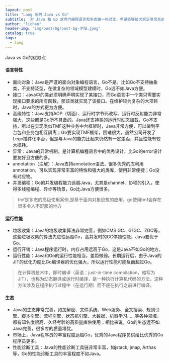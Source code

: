 ```yaml
---
layout: post
title: "Lang 系列 Java vs Go"
subtitle: '对 Java 和 Go 这两门编程语言和生态做一些对比，希望能够给大家足够信息进行决策。'
author: "lichao"
header-img: "img/post/bg/post-bg-夕阳.jpeg"
catalog: true
tags:
  - lang
---
```


Java vs Go的优缺点

#### 语言特性
- 面向对象：Java是严谨的面向对象编程语言，Go不是。比如Go不支持抽象类，不支持泛型，在做复杂的领域模型建模时，Go远不如Java方便。
- 接口：Java中的类必须明确声明实现了某接口，而Go语言中一个类只需要实现接口要求的所有函数，那该类就实现了该接口。在维护较为复杂的大项目时，Java的方式更为方便。
- 高级特性：Java支持AOP（切面）、运行时字节码改写、运行时反射能力非常强大，这些都是Go所不具备的。Java还支持类的运行时动态加载，Go不支持，所以在实现类似TMF这种业务中台框架时，Java非常方便，可以做到平台包和业务包相互隔离；Go要实现TMF框架，困难很大，虽然公司开发了Lego插件化平台，但是与Java的能力比起来仍然有一定差距，并且性能有较大损耗。
- 异常：Java的异常机制，是计算机编程语言中的优秀设计，比Go的error设计要友好且方便的多。
- annotation（注解）：Java支持annotation语法，很多优秀的库利用annotation，可以实现非常丰富的特性和强大的类库，使用非常便捷；Go没有对应物。
- 并发编程：Go的并发编程能力远超Java，尤其是channel、协程的引入，使得多线程编程、异步等场景，Go比Java方便很多。

> tmf是多态的高级使用案例,是基于面向对象思想的应用。go使用tmf会存在很多令人不舒服的地方

#### 运行性能
- 垃圾收集：Java的垃圾收集算法非常完善，例如CMS GC、G1GC、ZGC等，这些垃圾收集的算法先进性远超Go，高并发时的GC停顿性能，Java要优于Go。
- 运行开销：Java程序运行时，内存占用远高于Go，这是Java不如Go的地方。
- 运行性能：Java和Go的运行性能相当，差距微弱。长期运行后，由于Java的JIT的优化力度比Go编译器的优化强大，所以运行性能可能反而超过Go。

> 在计算机技术中，即时编译（英语：just-in-time compilation，缩写为JIT），也称为动态翻译或运行时编译，是一种执行计算机代码的方法，这种方法涉及在程序执行过程中（在运行期）而不是在执行之前进行编译。

#### 生态
- Java的生态非常完善，如加解密、文件系统、Web服务、全文搜索、规则引擎、脚本引擎、流程引擎、状态机引擎、大数据、机器学习……等各种领域，都有知名度很高、久经考验的高质量库供使用；相比来说，Go的生态远不如Java完善，很多库的质量堪忧。
- 市场上，Java程序员的丰富程度远超Go，优秀的Java程序员供给比优秀的Go程序员更多。
- 性能诊断工具：Java的性能诊断工具链非常丰富，如jstack, jmap, Arthas等，Go的性能诊断工具的丰富程度不如Java。